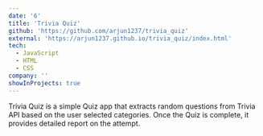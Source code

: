 ```yaml
---
date: '6'
title: 'Trivia Quiz'
github: 'https://github.com/arjun1237/trivia_quiz'
external: 'https://arjun1237.github.io/trivia_quiz/index.html'
tech:
  - JavaScript
  - HTML
  - CSS
company: ''
showInProjects: true
---
```


Trivia Quiz is a simple Quiz app that extracts random questions from Trivia API based on the user selected categories. Once the Quiz is complete, it provides detailed report on the attempt.
